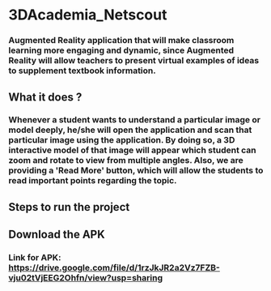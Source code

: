# 3DAcademia_Netscout

### Augmented Reality application that will make classroom learning more engaging and dynamic, since Augmented Reality will allow teachers to present virtual examples of ideas to supplement textbook information.

## What it does ?

### Whenever a student wants to understand a particular image or model deeply, he/she will open the application and scan that particular image using the application. By doing so, a 3D interactive model of that image will appear which student can zoom and rotate to view from multiple angles. Also, we are providing a 'Read More' button, which will allow the students to read important points regarding the topic.

## Steps to run the project

## Download the APK

### Link for APK: https://drive.google.com/file/d/1rzJkJR2a2Vz7FZB-vju02tVjEEG2Ohfn/view?usp=sharing
